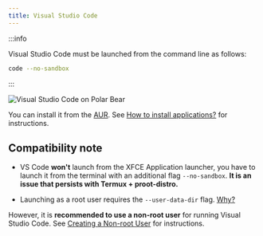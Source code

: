 ```yaml
---
title: Visual Studio Code
---
```


:::info

Visual Studio Code must be launched from the command line as follows:

```bash
code --no-sandbox
```

:::

![Visual Studio Code on Polar Bear](/img/vscode.webp)

You can install it from the [AUR](https://aur.archlinux.org/). See [How to install applications?](/docs/user/getting-started#how-to-install-applications) for instructions.

## Compatibility note

- VS Code **won't** launch from the XFCE Application launcher, you have to launch it from the terminal with an additional flag `--no-sandbox`. **It is an issue that persists with Termux + proot-distro.**

- Launching as a root user requires the `--user-data-dir` flag. [Why?](https://stackoverflow.com/a/70453798)

However, it is **recommended to use a non-root user** for running Visual Studio Code. See [Creating a Non-root User](/docs/user/2-creating-a-non-root-user.md) for instructions.
